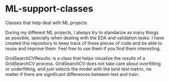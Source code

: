 # ML-support-classes
Classes that help deal with ML projects

During my different ML projects, I always try to standarize as many things as possible, specially when dealing with the EDA and validation tasks. I have created this repository to keep track of these pieces of code and be able to reuse and improve them. Feel free to use them if you find them interesting.

GridSearchCVResults: is a class that helps visualize the results of a GridSearchCV process. GridSearchCV does not take care about overfitting or underfitting, and just selects the model with the best test metric, no matter if there are significant differences between test and train.
